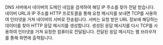DNS 서버에서 네이버의 도메인 네임을 검색하여 해당 IP 주소를 찾아 전달 받습니다. 네이버 URL과 IP 주소를 HTTP 프로토콜을 통해 요청 메시지를 보내면 TCP를 사용하여 인터넷을 거쳐 네이버의 서버로 전송됩니다. 서버는 요청 받은 URL 정보에 해당하는 데이터를 찾아 HTTP 응답 메시지를 생성합니다. 생성된 응답 메시지를 다시 TCP를 사용하여 인터넷을 거쳐 요청한 컴퓨터로 전달됩니다. 전달된 응답 메시지는 웹 브라우저를 통해 화면에 출력됩니다.
